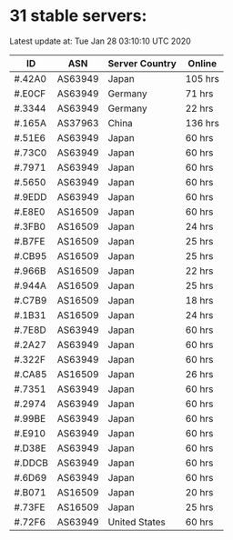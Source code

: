 # 31 stable servers:

Latest update at: Tue Jan 28 03:10:10 UTC 2020

| ID | ASN | Server Country | Online |
| -- | --- | -------------- | ------ |
| #.42A0 | AS63949 | Japan | 105 hrs |
| #.E0CF | AS63949 | Germany | 71 hrs |
| #.3344 | AS63949 | Germany | 22 hrs |
| #.165A | AS37963 | China | 136 hrs |
| #.51E6 | AS63949 | Japan | 60 hrs |
| #.73C0 | AS63949 | Japan | 60 hrs |
| #.7971 | AS63949 | Japan | 60 hrs |
| #.5650 | AS63949 | Japan | 60 hrs |
| #.9EDD | AS63949 | Japan | 60 hrs |
| #.E8E0 | AS16509 | Japan | 60 hrs |
| #.3FB0 | AS16509 | Japan | 24 hrs |
| #.B7FE | AS16509 | Japan | 25 hrs |
| #.CB95 | AS16509 | Japan | 25 hrs |
| #.966B | AS16509 | Japan | 22 hrs |
| #.944A | AS16509 | Japan | 25 hrs |
| #.C7B9 | AS16509 | Japan | 18 hrs |
| #.1B31 | AS16509 | Japan | 24 hrs |
| #.7E8D | AS63949 | Japan | 60 hrs |
| #.2A27 | AS63949 | Japan | 60 hrs |
| #.322F | AS63949 | Japan | 60 hrs |
| #.CA85 | AS16509 | Japan | 26 hrs |
| #.7351 | AS63949 | Japan | 60 hrs |
| #.2974 | AS63949 | Japan | 60 hrs |
| #.99BE | AS63949 | Japan | 60 hrs |
| #.E910 | AS63949 | Japan | 60 hrs |
| #.D38E | AS63949 | Japan | 60 hrs |
| #.DDCB | AS63949 | Japan | 60 hrs |
| #.6D69 | AS63949 | Japan | 60 hrs |
| #.B071 | AS16509 | Japan | 20 hrs |
| #.73FE | AS16509 | Japan | 25 hrs |
| #.72F6 | AS63949 | United States | 60 hrs |

